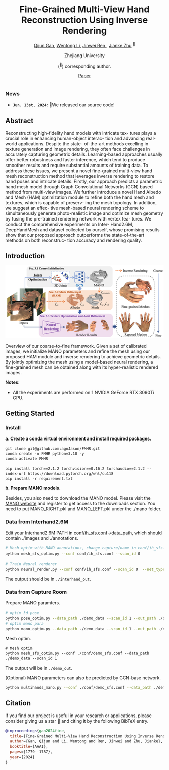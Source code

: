 <div align="center">
<h1>Fine-Grained Multi-View Hand Reconstruction Using Inverse Rendering</h1>

[Qijun Gan](https://github.com/agnJason), [Wentong Li](https://cslwt.github.io/), [Jinwei Ren ](https://github.com/zijinxuxu), [Jianke Zhu](https://scholar.google.cz/citations?user=SC-WmzwAAAAJ) <sup>:email:</sup>

Zhejiang University

(<sup>:email:</sup>) corresponding author.

[Paper](https://ojs.aaai.org/index.php/AAAI/article/download/27946/27912)

</div>

#
### News
* **`Jun. 13st, 2024`:** 🌟We released our source code!

## Abstract

Reconstructing high-fidelity hand models with intricate tex- tures plays a crucial role in enhancing human-object interac- tion and advancing real-world applications. Despite the state- of-the-art methods excelling in texture generation and image rendering, they often face challenges in accurately capturing geometric details. Learning-based approaches usually offer better robustness and faster inference, which tend to produce smoother results and require substantial amounts of training data. To address these issues, we present a novel fine-grained multi-view hand mesh reconstruction method that leverages inverse rendering to restore hand poses and intricate details. Firstly, our approach predicts a parametric hand mesh model through Graph Convolutional Networks (GCN) based method from multi-view images. We further introduce a novel Hand Albedo and Mesh (HAM) optimization module to refine both the hand mesh and textures, which is capable of preserv- ing the mesh topology. In addition, we suggest an effec- tive mesh-based neural rendering scheme to simultaneously generate photo-realistic image and optimize mesh geometry by fusing the pre-trained rendering network with vertex fea- tures. We conduct the comprehensive experiments on Inter- Hand2.6M, DeepHandMesh and dataset collected by ourself, whose promising results show that our proposed approach outperforms the state-of-the-art methods on both reconstruc- tion accuracy and rendering quality.
## Introduction

![framework](assets/teaser.png "framework")

Overview of our coarse-to-fine framework. Given a set of calibrated images, we initialize MANO parameters and refine the mesh using our proposed HAM module and inverse rendering to achieve geometric details. By jointly optimizing the mesh using a model-based neural rendering, a fine-grained mesh can be obtained along with its hyper-realistic rendered images.

**Notes**: 

- All the experiments are performed on 1 NVIDIA GeForce RTX 3090Ti GPU.


## Getting Started

### Install 

**a. Create a conda virtual environment and install required packages.**
```shell
git clone git@github.com:agnJason/FMHR.git
conda create -n FMHR python=3.10 -y
conda activate FMHR

pip install torch==2.1.2 torchvision==0.16.2 torchaudio==2.1.2 --index-url https://download.pytorch.org/whl/cu118
pip install -r requirement.txt
```

**b. Prepare MANO models.**

Besides, you also need to download the MANO model. Please visit the [MANO website](https://mano.is.tue.mpg.de/) and register to get access to the downloads section. You need to put MANO_RIGHT.pkl and MANO_LEFT.pkl under the ./mano folder.

### Data from Interhand2.6M
Edit your Interhand2.6M PATH in [conf/ih_sfs.conf](conf/ih_sfs.conf)->data_path, which should contain ./images and ./annotations.
```bash
# Mesh optim with MANO annotations, change capture/name in conf/ih_sfs.conf
python mesh_sfs_optim.py --conf conf/ih_sfs.conf --scan_id 0

# Train Neural renderer
python neural_render.py --conf conf/ih_sfs.conf --scan_id 0  --net_type mlp
```
The output should be in `./interhand_out`.

### Data from Capture Room

Prepare MANO paramters.
```bash
# optim 3d pose
python pose_optim.py --data_path ./demo_data --scan_id 1 --out_path ./demo_out
# optim mano para
python mano_optim.py --data_path ./demo_data --scan_id 1 --out_path ./demo_out
```
Mesh optim.
```
# Mesh optim
python mesh_sfs_optim.py --conf ./conf/demo_sfs.conf --data_path ./demo_data --scan_id 1
```
The output will be in `./demo_out`.

(Optional) MANO parameters can also be predicted by GCN-base network.
```bash
python multihands_mano.py --conf ./conf/demo_sfs.conf --data_path ./demo_data --scan_id 1
```

## Citation
If you find our project is useful in your research or applications, please consider giving us a star 🌟 and citing it by the following BibTeX entry.
```bibtex
@inproceedings{gan2024fine,
  title={Fine-Grained Multi-View Hand Reconstruction Using Inverse Rendering},
  author={Gan, Qijun and Li, Wentong and Ren, Jinwei and Zhu, Jianke},
  booktitle={AAAI},
  pages={1779--1787},
  year={2024}
}

```

